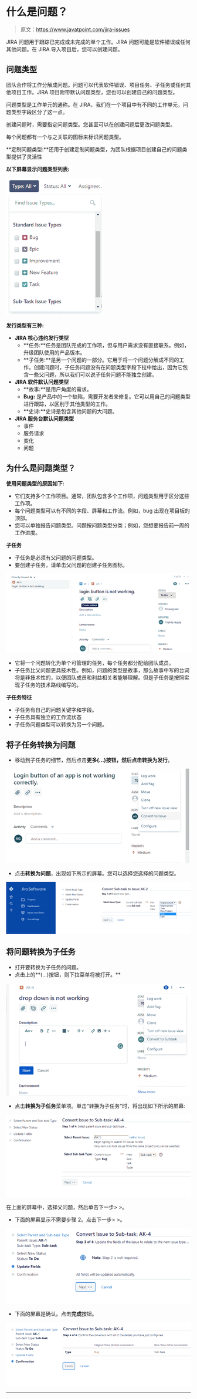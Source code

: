 # 什么是问题？

> 原文：<https://www.javatpoint.com/jira-issues>

JIRA 问题用于跟踪已完成或未完成的单个工作。JIRA 问题可能是软件错误或任何其他问题。在 JIRA 导入项目后，您可以创建问题。

## 问题类型

团队合作将工作分解成问题。问题可以代表软件错误、项目任务、子任务或任何其他项目工作。JIRA 项目附带默认问题类型，您也可以创建自己的问题类型。

问题类型是工作单元的通称。在 JIRA，我们在一个项目中有不同的工作单元，问题类型字段区分了这一点。

创建问题时，需要指定问题类型。您甚至可以在创建问题后更改问题类型。

每个问题都有一个与之关联的图标来标识问题类型。

**定制问题类型:**还用于创建定制问题类型，为团队根据项目创建自己的问题类型提供了灵活性

**以下屏幕显示问题类型列表:**

![JIRA Issues](img/11bc3a8fbe2e193e5ec26998fdea9808.png)

**发行类型有三种:**

*   **JIRA 核心违约发行类型**
    *   **任务:**任务是团队完成的工作项，但与用户需求没有直接联系。例如，升级团队使用的产品版本。
    *   **子任务:**是另一个问题的一部分。它用于将一个问题分解成不同的工作。创建问题时，子任务问题没有在问题类型字段下拉中给出，因为它包含一些父问题，所以我们可以说子任务问题不能独立创建。
*   **JIRA 软件默认问题类型**
    *   **故事:**是用户角度的需求。
    *   **Bug:** 是产品中的一个缺陷，需要开发者来修复。它可以用自己的问题类型进行跟踪，以区别于其他类型的工作。
    *   **史诗:**史诗是包含其他问题的大问题。
*   **JIRA 服务台默认问题类型**
    *   事件
    *   服务请求
    *   变化
    *   问题

## 为什么是问题类型？

**使用问题类型的原因如下:**

*   它们支持多个工作项目。通常，团队包含多个工作项，问题类型用于区分这些工作项。
*   每个问题类型可以有不同的字段、屏幕和工作流。例如，bug 出现在项目板的顶部。
*   您可以单独报告问题类型。问题按问题类型分类；例如，您想要报告前一周的工作进度。

**子任务**

*   子任务是必须有父问题的问题类型。
*   要创建子任务，请单击父问题的创建子任务图标。

![JIRA Issues](img/21d3a0df9131325cbcadcd8663dee612.png)

*   它将一个问题转化为单个可管理的任务，每个任务都分配给团队成员。
*   子任务比父问题更具技术性。例如，问题的类型是故事，那么故事中写的台词将是非技术性的，以便团队成员和利益相关者能够理解。但是子任务是按照实现子任务的技术路线编写的。

**子任务特征**

*   子任务有自己的问题关键字和字段。
*   子任务具有独立的工作流状态
*   子任务问题类型可以转换为另一个问题。

## 将子任务转换为问题

*   移动到子任务的细节，然后点击**更多(...)**按钮，然后点击**转换为发行**。

![JIRA Issues](img/24368723e2d5a7c57b21b65563d9d937.png)

*   点击**转换为问题**，出现如下所示的屏幕。您可以选择您选择的问题类型。

![JIRA Issues](img/16f36f1b41c7bd66b18a3ed774f46019.png)

## 将问题转换为子任务

*   打开要转换为子任务的问题。
*   点击上的**(...)按钮，则下拉菜单将被打开。**

![JIRA Issues](img/ddb4edea199e4b33068e630c50a75b83.png)

*   点击**转换为子任务**菜单项。单击“转换为子任务”时，将出现如下所示的屏幕:

![JIRA Issues](img/d73c555b4c6dc73363c80ad83b6d1f38.png)

在上面的屏幕中，选择父问题，然后单击下一步> >。

*   下面的屏幕显示不需要步骤 2。点击下一步> >。

![JIRA Issues](img/b3705c33b2d41e5bdf067cb53a41a916.png)

*   下面的屏幕是确认。点击**完成**按钮。

![JIRA Issues](img/d5d99034e188edc2b2ce419146c98231.png)

* * *